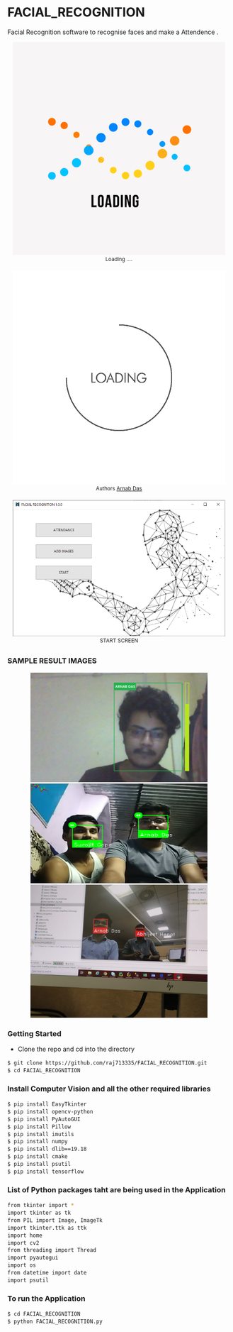 # FACIAL_RECOGNITION
Facial Recognition software to recognise faces and make a Attendence .


<p align="center">
    <img src="LOGO/start.gif", width="480">
    <br>
    <sup>Loading ....</sup>
</p>



<p align="center">
    <img src="LOGO/load.gif", width="480">
    <br>
    <sup>Authors <a href="https://www.linkedin.com/in/arnab-das-732515143" target="_blank">Arnab Das</a></sup>
</p>



<p align="center">
    <img src="DEMO/front.png", width="480">
    <br>
    <sup>START SCREEN</sup>
</p>








### SAMPLE RESULT IMAGES
<p align="center">
    <img src="DEMO/2.png", width="400">
    <img src="DEMO/3.png"g", width="400">
    <img src="DEMO/1.png"", width="400">
    <br>
    <sup></sup>
</p>









### Getting Started
- Clone the repo and cd into the directory
```sh
$ git clone https://github.com/raj713335/FACIAL_RECOGNITION.git
$ cd FACIAL_RECOGNITION
```








### Install Computer Vision and all the other required libraries 

```sh
$ pip install EasyTkinter
$ pip install opencv-python
$ pip install PyAutoGUI
$ pip install Pillow
$ pip install imutils
$ pip install numpy
$ pip install dlib==19.18
$ pip install cmake
$ pip install psutil
$ pip install tensorflow
```

### List of Python packages taht are being used in the Application

```sh
from tkinter import *
import tkinter as tk
from PIL import Image, ImageTk
import tkinter.ttk as ttk
import home
import cv2
from threading import Thread
import pyautogui
import os
from datetime import date
import psutil
```


### To run the Application


```sh
$ cd FACIAL_RECOGNITION
$ python FACIAL_RECOGNITION.py
```


